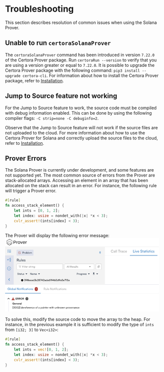 # Troubleshooting

This section describes resolution of common issues when using the Solana Prover.

## Unable to run `certoraSolanaProver`

The `certoraSolanaProver` command has been introduced in version `7.22.0` of
the Certora Prover package.
Run `certoraRun --version` to verify that you are using a version greater or
equal to `7.22.0`.
It is possible to upgrade the Certora Prover package with the following command:
`pip3 install --upgrade certora-cli`.
For information about how to install the Certora Prover package, refer to
[Installation](./installation.md).

## Jump to Source feature not working

For the Jump to Source feature to work, the source code must be compiled with
debug information enabled.
This can be done by using the following compiler flags:
`-C strip=none -C debuginfo=2`.

Observe that the Jump to Source feature will not work if the source files are not
uploaded to the cloud.
For more information about how to use the Certora Prover for Solana and
correctly upload the source files to the cloud, refer to
[Installation](./installation.md).

## Prover Errors

The Solana Prover is currently under development, and some features are not
supported yet.
The most common source of errors from the Prover are stack-allocated arrays.
Accessing an element in an array that has been allocated on the stack can
result in an error.
For instance, the following rule will trigger a Prover error.

```rust
#[rule]
fn access_stack_element() {
    let ints = [0, 1, 2];
    let index: usize = nondet_with(|x| *x < 3);
    cvlr_assert!(ints[index] < 3);
}
```

The Prover will display the following error message:
![Stack Access Error](./img/stack_access_error.png)

To solve this, modify the source code to move the array to the heap.
For instance, in the previous example it is sufficient to modify the type of
`ints` from `[i32; 3]` to `Vec<i32>`:

```rust
#[rule]
fn access_stack_element() {
    let ints = vec![0, 1, 2];
    let index: usize = nondet_with(|x| *x < 3);
    cvlr_assert!(ints[index] < 3);
}
```